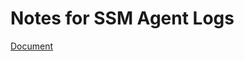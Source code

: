 # Notes for SSM Agent Logs

[Document](https://docs.aws.amazon.com/systems-manager/latest/userguide/monitoring-ssm-agent.html)
